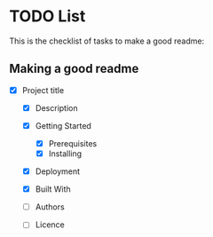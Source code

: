 # TODO List
This is the checklist of tasks to make a good readme:

## Making a good readme
- [x] Project title
  - [x] Description
  - [x] Getting Started
    - [x] Prerequisites
    - [X] Installing
  - [x] Deployment
  - [x] Built With
  - [ ] Authors
  - [ ] Licence

